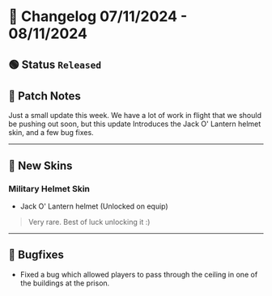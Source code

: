 # :bookmark_tabs:  Changelog 07/11/2024 - 08/11/2024

## :green_circle: Status `Released`

## :speech_balloon: Patch Notes
Just a small update this week. We have a lot of work in flight that we should be pushing out soon, but this update
Introduces the Jack O' Lantern helmet skin, and a few bug fixes.

________

## :gun: New Skins

### Military Helmet Skin
- Jack O' Lantern helmet (Unlocked on equip)
> Very rare. Best of luck unlocking it :)

________

## :bug: Bugfixes
- Fixed a bug which allowed players to pass through the ceiling in one of the buildings at the prison.
